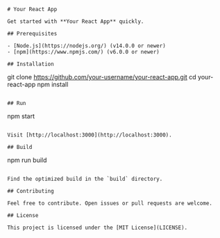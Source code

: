 

```
# Your React App

Get started with **Your React App** quickly.

## Prerequisites

- [Node.js](https://nodejs.org/) (v14.0.0 or newer)
- [npm](https://www.npmjs.com/) (v6.0.0 or newer)

## Installation

```
git clone https://github.com/your-username/your-react-app.git
cd your-react-app
npm install
```

## Run

```
npm start
```

Visit [http://localhost:3000](http://localhost:3000).

## Build

```
npm run build
```

Find the optimized build in the `build` directory.

## Contributing

Feel free to contribute. Open issues or pull requests are welcome.

## License

This project is licensed under the [MIT License](LICENSE).
```

